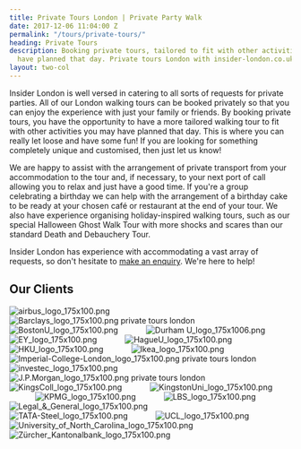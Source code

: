 ```yaml
---
title: Private Tours London | Private Party Walk
date: 2017-12-06 11:04:00 Z
permalink: "/tours/private-tours/"
heading: Private Tours
description: Booking private tours, tailored to fit with other activities you may
  have planned that day. Private tours London with insider-london.co.uk.
layout: two-col
---
```


Insider London is well versed in catering to all sorts of requests for private parties. All of our London walking tours can be booked privately so that you can enjoy the experience with just your family or friends. By booking private tours, you have the opportunity to have a more tailored walking tour to fit with other activities you may have planned that day. This is where you can really let loose and have some fun! If you are looking for something completely unique and customised, then just let us know!

We are happy to assist with the arrangement of private transport from your accommodation to the tour and, if necessary, to your next port of call allowing you to relax and just have a good time. If you're a group celebrating a birthday we can help with the arrangement of a birthday cake to be ready at your chosen café or restaurant at the end of your tour. We also have experience organising holiday-inspired walking tours, such as our special Halloween Ghost Walk Tour with more shocks and scares than our standard Death and Debauchery Tour.

Insider London has experience with accommodating a vast array of requests, so don't hesitate to [make an enquiry](/contact-us/). We're here to help!

## Our Clients

![airbus_logo_175x100.png](/uploads/airbus_logo_175x100.png) &emsp;&emsp;&emsp;
![Barclays_logo_175x100.png private tours london](/uploads/Barclays_logo_175x100.png) &emsp;&emsp;&emsp;
![BostonU_logo_175x100.png](/uploads/BostonU_logo_175x100.png) &emsp;&emsp;&emsp;
![Durham U_logo_175x1006.png](/uploads/Durham%20U_logo_175x1006.png) &emsp;&emsp;&emsp;
![EY_logo_175x100.png](/uploads/EY_logo_175x100.png) &emsp;&emsp;&emsp;
![HagueU_logo_175x100.png](/uploads/HagueU_logo_175x100.png) &emsp;&emsp;&emsp;
![HKU_logo_175x100.png](/uploads/HKU_logo_175x100.png) &emsp;&emsp;&emsp;
![Ikea_logo_175x100.png](/uploads/Ikea_logo_175x100.png) &emsp;&emsp;&emsp;
![Imperial-College-London_logo_175x100.png private tours london](/uploads/Imperial-College-London_logo_175x100.png) &emsp;&emsp;&emsp;
![investec_logo_175x100.png](/uploads/investec_logo_175x100.png) &emsp;&emsp;&emsp;
![J.P.Morgan_logo_175x100.png private tours london](/uploads/J.P.Morgan_logo_175x100.png) &emsp;&emsp;&emsp;
![KingsColl_logo_175x100.png](/uploads/KingsColl_logo_175x100.png) &emsp;&emsp;&emsp;
![KingstonUni_logo_175x100.png](/uploads/KingstonUni_logo_175x100.png) &emsp;&emsp;&emsp;
![KPMG_logo_175x100.png](/uploads/KPMG_logo_175x100.png) &emsp;&emsp;&emsp;
![LBS_logo_175x100.png](/uploads/LBS_logo_175x100.png) &emsp;&emsp;&emsp;
![Legal_&_General_logo_175x100.png](/uploads/Legal_&_General_logo_175x100.png) &emsp;&emsp;&emsp;
![TATA-Steel_logo_175x100.png](/uploads/TATA-Steel_logo_175x100.png) &emsp;&emsp;&emsp;
![UCL_logo_175x100.png](/uploads/UCL_logo_175x100.png) &emsp;&emsp;&emsp;
![University_of_North_Carolina_logo_175x100.png](/uploads/University_of_North_Carolina_logo_175x100.png) &emsp;&emsp;&emsp; ![Zürcher_Kantonalbank_logo_175x100.png](/uploads/Z%C3%BCrcher_Kantonalbank_logo_175x100.png)
